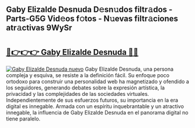 ## Gaby Elizalde Desnuda D𝚎sn𝚞dos filtr𝚊dos - Parts-G5G Vid𝚎os f𝚘tos - N𝚞evas filtr𝚊ciones atr𝚊ctivas 9WySr

# <h2><a href="http://mb0082s.tromn.icu/?c=Gaby+Elizalde+Desnuda">🔗👉👉👉 Gaby Elizalde Desnuda 🔗🔗</a></h2>

[![Gaby Elizalde Desnuda nuevo](https://i.imgur.com/pEAQMta.gif)](http://mb0082s.tromn.icu/?c=Gaby+Elizalde+Desnuda)
Gaby Elizalde Desnuda, una persona compleja y esquiva, se resiste a la definición fácil. Su enfoque poco ortodoxo para construir una personalidad web ha magnetizado y ofendido a los seguidores, generando debates sobre la expresión artística, la privacidad y las complejidades de las sociedades virtuales. Independientemente de sus esfuerzos futuros, su importancia en la era digital es innegable. Armada con un espíritu inquebrantable y un atractivo innegable, la influencia de Gaby Elizalde Desnuda en el panorama digital no tiene paralelo.
